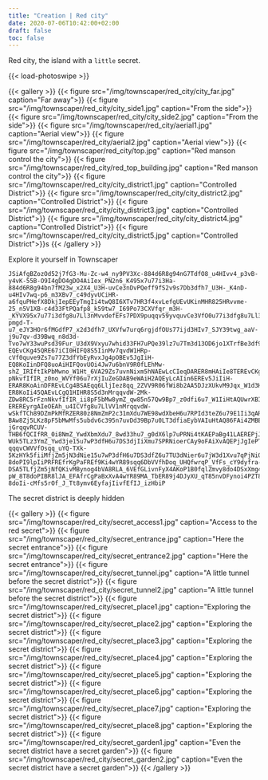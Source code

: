 ```yaml
---
title: "Creation | Red city"
date: 2020-07-06T10:42:00+02:00
draft: false
toc: false
---
```


Red city, the island with a `little` secret.

{{< load-photoswipe >}}

{{< gallery >}}
  {{< figure src="/img/townscaper/red_city/city_far.jpg" caption="Far away">}}
  {{< figure src="/img/townscaper/red_city/city_side1.jpg" caption="From the side">}}
  {{< figure src="/img/townscaper/red_city/city_side2.jpg" caption="From the side">}}
  {{< figure src="/img/townscaper/red_city/aerial1.jpg" caption="Aerial view">}}
  {{< figure src="/img/townscaper/red_city/aerial2.jpg" caption="Aerial view">}}
  {{< figure src="/img/townscaper/red_city/top.jpg" caption="Red manson control the city">}}
  {{< figure src="/img/townscaper/red_city/red_top_building.jpg" caption="Red manson control the city">}}
  {{< figure src="/img/townscaper/red_city/city_district1.jpg" caption="Controlled District">}}
  {{< figure src="/img/townscaper/red_city/city_district2.jpg" caption="Controlled District">}}
  {{< figure src="/img/townscaper/red_city/city_district3.jpg" caption="Controlled District">}}
  {{< figure src="/img/townscaper/red_city/city_district4.jpg" caption="Controlled District">}}
  {{< figure src="/img/townscaper/red_city/city_district5.jpg" caption="Controlled District">}}s
{{< /gallery >}}

Explore it yourself in Townscaper

```text
JSiAfgBZozOd52j7fG3-Mu-Zc-w4_ny9PV3Xc-884d6R8g94nG7TdfO8_u4HIvv4_p3vB-y4vK-55B-O9I4gDO4gDO4AiIex_PN2n6_K495x7u77i3Ha-884d6R8g94bn7fM23w_x2X4_U3H-uvCe3nDvPQeff9fS2v9s7Db3dfh7_U3H-_K4nD-u4HIv7wq-p6_m3XBv7_c49dyvUCiHR-a6fquPHefX8DkjIepEEyTmgIi4twQ8I6XTv7HR3f4xvLefgUEvUKinMHR825HRvvme-25_n5V1XB-c4d33FtPQafp8_k59tw7_I69Po73CXVfqr_m3H-_KYVX95x7u77i3dfg8u7Ll3nMvvdefEFs7PDX9puqqv59yvquvCe3VfO0u77i3dfg8u7Ll3d3nMv7bng9R0q_Nce39Lx8uPfW1f8s6_xW9FO7Td138qxqP_d3VfFcs7whidfXcs7Dk3dfp8u-pmgd-T-u7_eJY3HOr6fMGdfP7_x2d3dfh7_UXVfw7urq6rgjdfOUs77ijd3HIv7_SJY39twg_aaV-j9u7qv-d39Bwq_n8d3d-Tvo7wY33wuPsd39Fur_U3dX9Vxyu7whid33FH7uPQe39lz7u7Tm3d13OD6jo1XTrfBe3df97u7Ps3d39b96_M2d33wu7Db3d3X4u7_U3Ii38GR843IiXBHR8c4Ii3FHR8A5IiXKHR8k5dX9twg_IaNi4n0qu7rXfG7uvnd3H2u7_C3Iin6EQ8mnAiH-EQEvCKg45QRE67iCI0HIFQ8S5IinMv7qvdW1HRp-cVf0quve9Zs7u77Z3dfYbEyRvxJg4pOBEv5JgIiH-EQ8KoIinDFQ8uoAiHIFQovUOi4Jw7u6bnV9R0fLEhMw-shZ_IRIftIkPbMwno_W1Ht_6VA29Zs7uvnNixm5hNAEwLcCIeqDARER8mHAiIe8TEREvCKgIi45QBEREvLKg4BSRE6LljIez8urqq_2ZVfE9Pth8lp7CxuPR9tqPaFgdf96u7wYjIK69MAEE9x2AiX4AQEyTdAIi38EREP_JgIeFUAREPHKgIi3FFR8AJAiXKHRA6Tm3d13Or6jo-pNkvfIfIR_z0no_WVYf06u7rXjIuZeGDAB9eWAiH2AQEyLcAIin6EREv5JiIiH-ERAR8KoAinDFREvLCg4BSAEqq6LljIez8qq_2ZVV9R06fWi8b2AA5DJzXUkvM9Jqx_W1d3HtGR86FAinyCQ8eGAiIeYDAR8CHAi4pOQER8mHACIiH-ER8KoIi45QAEvLCgQ1HIHR8S5d3nMrqqvdW-2Mk-ZDw8RC5rFznNkvfIfIR_ii8pF5bMw8ymZ_qw85n57Qw9Bp7_z0dfi6u7_W1IiHtAQUwrXBIeGDAREvnBgIeYDAR8CHIi4pOAER8mHAiH-EREREyrgAIeOEAh_u4ICVfg8u7LlVV1nMrqqvdW-wSkfTCh89DZmPkMfRZER80z8NmZmP2c31mXdu7WE98wdXbeH6u7RPId3teZ6u79E1Ii3qARcwjWgIe9CERER8MGAiIePDAREPsBgIiX4AQEREP1Bg4NPAEQ84HAiXBBQoPHOiQV9dy7u6DkVVfpsqPZ_nJIkZ_sy3P_QzXUkPtIfjZmP2c39oXdu7_8wd33hu7_g0dX6lp7uPRNi4tKAEG9oFAiXvAQEPjBg49sREPsBg4FOAEyTdAIiIi4NPAEP_BgQ1XBHR8c4d33FrqqPQWV9lzq_kZVjvFzqq-BAw8Zj5LKz8pF5bMwMfs5ubdv6c395n7uvDd39Bp7u0LT3dfiaEybVAIuHtAQ86FAi4ZMBEvnJg4hNAEvxBgIeqDAybeAIU9yvREvCe395xqqvLWVV-jGrqqvRCUV-THB6fQCIfRR_0i8NmZ_YwdXbmXdu7_8wd33hu7_g0dX6lp7uPRNi4tKAEPaBg41LAEREPjJg49MBEPsBg4FOAEyTdAIewbEh_43d3XBrq_cYV1fQyqq6X0IQ-WUk5TLz3YmZ_Ywd3je15u7wP3dfH6u7DS3djIiXmu7SPRNioerCAy9oFAiXvAQEPjJgIePTAR8xGAi4FOAEREP1Ni4Nv7uqqP_VV9VxqqPHWVVfXEofDMw8HZR_MwdX6LIBkvoIfs5ub9qwd3nfu7_O0d3Hku7_z0d3noGRcvVNi4RrREveNi4ZsREvnNg4htREvxNi4pu7u6beVV1H-qqqvCWVVfOsqq_uYQ-TXk-5KzHYk5fiiMfjZm5jN3dNie15u7wP3dfH6u7DS3dfZ6u7TU3dNier6u7jW3d1Xvu7qPjNiQfPbEh_x2IiX4u7qP1B038qqqP_VVVfFsqPHW13FD6fzi8bIBkvoIfaZ_GwHbu7ev6EjgE55nYEG9OUMiTkHkGRU0LT3dp7Jq7u38W1d3Htu7qvedX8Zs7ivnd3VfY7u7LcA9pOg_mXVf8rqvCWfOs_u4fGFZ_0z3Y_YwIi6VnP-8doPI9lpIiPRFREfrKgPaFREf9Ki4wYR89sqq6DbVVfhDoq_UHQfwrqP_VfFs_cY9dyfra-DSA5TLfjZm5jNfQKivMBynog4bVA8RLA_6VEfGLivnFyX4AKoP1B0fqlZmvy8do4DSxXmg4TUA8tKAiPaBQ81rIiPjFREy3wg4LcAVVV-pW_8T8doPIBR8lJA_EFAfrCgPaBxXvA4wYR89MA_TbER89j4DJyXU_qT85nvDFynoi4PZT8VnP-8doIi-cMfs5rOf_J_Tt8ymv6EyfajIivfEfIJ_izHbiP
```

The secret district is deeply hidden

{{< gallery >}}
  {{< figure src="/img/townscaper/red_city/secret_access1.jpg" caption="Access to the red secret">}}
  {{< figure src="/img/townscaper/red_city/secret_entrance.jpg" caption="Here the secret entrance">}}
  {{< figure src="/img/townscaper/red_city/secret_entrance2.jpg" caption="Here the secret entrance">}}
  {{< figure src="/img/townscaper/red_city/secret_tunnel.jpg" caption="A little tunnel before the secret district">}}
  {{< figure src="/img/townscaper/red_city/secret_tunnel2.jpg" caption="A little tunnel before the secret district">}}
  {{< figure src="/img/townscaper/red_city/secret_place1.jpg" caption="Exploring the secret district">}}
  {{< figure src="/img/townscaper/red_city/secret_place2.jpg" caption="Exploring the secret district">}}
  {{< figure src="/img/townscaper/red_city/secret_place3.jpg" caption="Exploring the secret district">}}
  {{< figure src="/img/townscaper/red_city/secret_place4.jpg" caption="Exploring the secret district">}}
  {{< figure src="/img/townscaper/red_city/secret_place5.jpg" caption="Exploring the secret district">}}
  {{< figure src="/img/townscaper/red_city/secret_place6.jpg" caption="Exploring the secret district">}}
  {{< figure src="/img/townscaper/red_city/secret_place7.jpg" caption="Exploring the secret district">}}
  {{< figure src="/img/townscaper/red_city/secret_place8.jpg" caption="Exploring the secret district">}}
  {{< figure src="/img/townscaper/red_city/secret_garden1.jpg" caption="Even the secret district have a secret garden">}}
  {{< figure src="/img/townscaper/red_city/secret_garden2.jpg" caption="Even the secret district have a secret garden">}}
{{< /gallery >}}